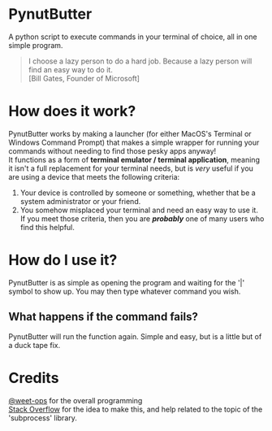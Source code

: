 # PynutButter
A python script to execute commands in your terminal of choice, all in one simple program.<br/>
>I choose a lazy person to do a hard job. Because a lazy person will find an easy way to do it.<br/>
>[Bill Gates, Founder of Microsoft]

# How does it work?
PynutButter works by making a launcher (for either MacOS's Terminal or Windows Command Prompt) that makes a simple wrapper for running your commands without needing to find those pesky apps anyway!<br/>
It functions as a form of **terminal emulator / terminal application**, meaning it isn't a full replacement for your terminal needs, but is *very* useful if you are using a device that meets the following criteria:
  1. Your device is controlled by someone or something, whether that be a system administrator or your friend.
  2. You somehow misplaced your terminal and need an easy way to use it.
If you meet those criteria, then you are ***probably*** one of many users who find this helpful.

# How do I use it?
PynutButter is as simple as opening the program and waiting for the '|' symbol to show up. You may then type whatever command you wish.

## What happens if the command fails?
PynutButter will run the function again. Simple and easy, but is a little but of a duck tape fix.

# Credits
[@weet-ops](https://github.com/weet-ops) for the overall programming<br/>
[Stack Overflow](https://stackoverflow.com/) for the idea to make this, and help related to the topic of the 'subprocess' library.
